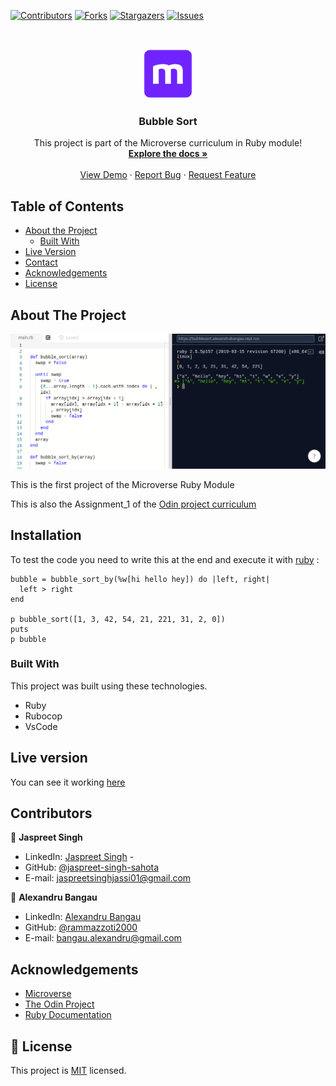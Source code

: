 <!--
*** Thanks for checking out this README Template. If you have a suggestion that would
*** make this better, please fork the repo and create a pull request or simply open
*** an issue with the tag "enhancement".
*** Thanks again! Now go create something AMAZING! :D
-->

<!-- PROJECT SHIELDS -->
<!--
*** I'm using markdown "reference style" links for readability.
*** Reference links are enclosed in brackets [ ] instead of parentheses ( ).
*** See the bottom of this document for the declaration of the reference variables
*** for contributors-url, forks-url, etc. This is an optional, concise syntax you may use.
*** https://www.markdownguide.org/basic-syntax/#reference-style-links
-->
[![Contributors][contributors-shield]][contributors-url]
[![Forks][forks-shield]][forks-url]
[![Stargazers][stars-shield]][stars-url]
[![Issues][issues-shield]][issues-url]

<!-- PROJECT LOGO -->
<br />
<p align="center">
  <a href="https://github.com/rammazzoti2000/Advanced-Building-Blocks---Bubble-Sort">
    <img src="images/microverse.png" alt="Logo" width="80" height="80">
  </a>

  <h3 align="center">Bubble Sort</h3>

  <p align="center">
    This project is part of the Microverse curriculum in Ruby module!
    <br />
    <a href="https://github.com/rammazzoti2000/
Advanced-Building-Blocks---Bubble-Sort"><strong>Explore the docs »</strong></a>
    <br />
    <br />
    <a href="https://repl.it/@AlexandruBangau/bubblesort">View Demo</a>
    ·
    <a href="https://github.com/rammazzoti2000/Advanced-Building-Blocks---Bubble-Sort/issues">Report Bug</a>
    ·
    <a href="https://github.com/rammazzoti2000/Advanced-Building-Blocks---Bubble-Sort/issues">Request Feature</a>
  </p>
</p>

<!-- TABLE OF CONTENTS -->
## Table of Contents

* [About the Project](#about-the-project)
  * [Built With](#built-with)
* [Live Version](#live-version)
* [Contact](#contact)
* [Acknowledgements](#acknowledgements)
* [License](#license)

<!-- ABOUT THE PROJECT -->
## About The Project

[![Product Name Screen Shot][product-screenshot]](https://repl.it/@AlexandruBangau/bubblesort)

This is the first project of the Microverse Ruby Module

This is also the Assignment_1 of the [Odin project curriculum](https://www.theodinproject.com/courses/ruby-programming/lessons/advanced-building-blocks)

<!-- ABOUT THE PROJECT -->
## Installation

To test the code you need to write this at the end and execute it with [ruby](https://repl.it) : 

```
bubble = bubble_sort_by(%w[hi hello hey]) do |left, right|
  left > right
end

p bubble_sort([1, 3, 42, 54, 21, 221, 31, 2, 0])
puts
p bubble

```

### Built With
This project was built using these technologies.
* Ruby
* Rubocop
* VsCode

<!-- LIVE VERSION -->
## Live version

You can see it working [here](https://repl.it/@AlexandruBangau/bubblesort)

<!-- CONTACT -->
## Contributors

👤 **Jaspreet Singh** 
    
- LinkedIn: [Jaspreet Singh](https://www.linkedin.com/in/jaspreet-singh-a28286146/) - 
- GitHub: [@jaspreet-singh-sahota](https://github.com/jaspreet-singh-sahota)
- E-mail: jaspreetsinghjassi01@gmail.com

👤 **Alexandru Bangau**

- LinkedIn: [Alexandru Bangau](https://www.linkedin.com/in/alexandru-bangau/)
- GitHub: [@rammazzoti2000](https://github.com/rammazzoti2000)
- E-mail: bangau.alexandru@gmail.com


<!-- ACKNOWLEDGEMENTS -->
## Acknowledgements
* [Microverse](https://www.microverse.org/)
* [The Odin Project](https://www.theodinproject.com/)
* [Ruby Documentation](https://www.ruby-lang.org/en/documentation/)

<!-- MARKDOWN LINKS & IMAGES -->
<!-- https://www.markdownguide.org/basic-syntax/#reference-style-links -->
[contributors-shield]: https://img.shields.io/github/contributors/rammazzoti2000/Advanced-Building-Blocks---Bubble-Sort.svg?style=flat-square
[contributors-url]: https://github.com/rammazzoti2000/Advanced-Building-Blocks---Bubble-Sort/graphs/contributors
[forks-shield]: https://img.shields.io/github/forks/rammazzoti2000/Advanced-Building-Blocks---Bubble-Sort.svg?style=flat-square
[forks-url]: https://github.com/rammazzoti2000/Advanced-Building-Blocks---Bubble-Sort/network/members
[stars-shield]: https://img.shields.io/github/stars/rammazzoti2000/Advanced-Building-Blocks---Bubble-Sort.svg?style=flat-square
[stars-url]: https://github.com/rammazzoti2000/Advanced-Building-Blocks---Bubble-Sort/stargazers
[issues-shield]: https://img.shields.io/github/issues/rammazzoti2000/Advanced-Building-Blocks---Bubble-Sort.svg?style=flat-square
[issues-url]: https://github.com/rammazzoti2000/Advanced-Building-Blocks---Bubble-Sort/issues
[product-screenshot]: images/bubble_sort.png

## 📝 License

This project is [MIT](https://opensource.org/licenses/MIT) licensed.